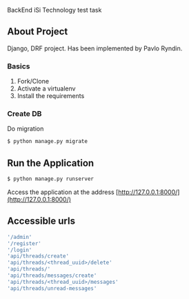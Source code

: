 BackEnd iSi Technology test task

## About Project
 Django, DRF project. Has been implemented by Pavlo Ryndin.

 ### Basics

1. Fork/Clone
1. Activate a virtualenv
1. Install the requirements

### Create DB

Do migration

```sh
$ python manage.py migrate
```

## Run the Application

```sh
$ python manage.py runserver
```

Access the application at the address [http://127.0.0.1:8000/](http://127.0.0.1:8000/)

## Accessible urls

```sh
'/admin'
'/register'
'/login'
'api/threads/create'
'api/threads/<thread_uuid>/delete'
'api/threads/'
'api/threads/messages/create'
'api/threads/<thread_uuid>/messages'
'api/threads/unread-messages'
```
